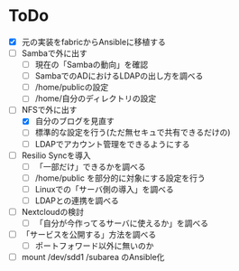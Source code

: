 ToDo
=====

- [x] 元の実装をfabricからAnsibleに移植する
- [ ] Sambaで外に出す
  - [ ] 現在の「Sambaの動向」を確認
  - [ ] SambaでのADにおけるLDAPの出し方を調べる
  - [ ] /home/publicの設定
  - [ ] /home/自分のディレクトリの設定
- [ ] NFSで外に出す
  - [x] 自分のブログを見直す
  - [ ] 標準的な設定を行う(ただ無セキュで共有できるだけの)
  - [ ] LDAPでアカウント管理をできるようにする
- [ ] Resilio Syncを導入
  - [ ] 「一部だけ」できるかを調べる
  - [ ] /home/public を部分的に対象にする設定を行う
  - [ ] Linuxでの「サーバ側の導入」を調べる
  - [ ] LDAPとの連携を調べる
- [ ] Nextcloudの検討
  - [ ] 「自分が今作ってるサーバに使えるか」を調べる
- [ ] 「サービスを公開する」方法を調べる
  - [ ] ポートフォワード以外に無いのか
- [ ] mount /dev/sdd1 /subarea のAnsible化
